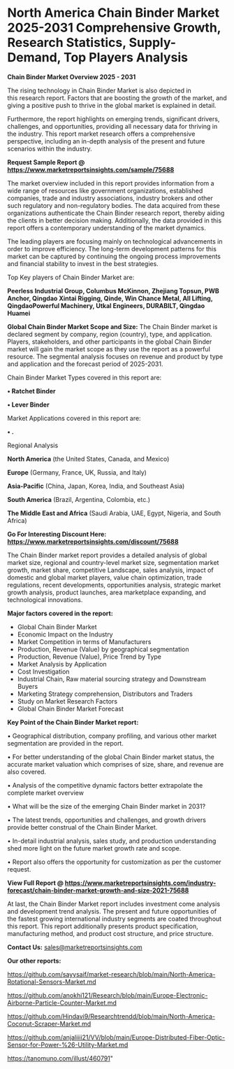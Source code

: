 # North America Chain Binder Market 2025-2031 Comprehensive Growth, Research Statistics, Supply-Demand,  Top Players Analysis

<Strong> Chain Binder Market Overview 2025 - 2031</strong>

The rising technology in Chain Binder Market is also depicted in this research report. Factors that are boosting the growth of the market, and giving a positive push to thrive in the global market is explained in detail.

Furthermore, the report highlights on emerging trends, significant drivers, challenges, and opportunities, providing all necessary data for thriving in the industry. This report market research offers a comprehensive perspective, including an in-depth analysis of the present and future scenarios within the industry.

<strong>Request Sample Report @ <a href=https://www.marketreportsinsights.com/sample/75688>https://www.marketreportsinsights.com/sample/75688</a></strong>

The market overview included in this report provides information from a wide range of resources like government organizations, established companies, trade and industry associations, industry brokers and other such regulatory and non-regulatory bodies. The data acquired from these organizations authenticate the Chain Binder research report, thereby aiding the clients in better decision making. Additionally, the data provided in this report offers a contemporary understanding of the market dynamics.

The leading players are focusing mainly on technological advancements in order to improve efficiency. The long-term development patterns for this market can be captured by continuing the ongoing process improvements and financial stability to invest in the best strategies.

Top Key players of Chain Binder Market are:

<strong>Peerless Industrial Group, Columbus McKinnon, Zhejiang Topsun, PWB Anchor, Qingdao Xintai Rigging, Qinde, Win Chance Metal, All Lifting, QingdaoPowerful Machinery, Utkal Engineers, DURABILT, Qingdao Huamei</strong>

<strong><b>Global Chain Binder Market Scope and Size:</b></strong>
The Chain Binder market is declared segment by company, region (country), type, and application. Players, stakeholders, and other participants in the global Chain Binder market will gain the market scope as they use the report as a powerful resource. The segmental analysis focuses on revenue and product by type and application and the forecast period of 2025-2031.

Chain Binder Market Types covered in this report are:

<strong>• Ratchet Binder

• Lever Binder</strong>

Market Applications covered in this report are:

<strong>• .</strong> 

Regional Analysis

<strong>North America</strong> (the United States, Canada, and Mexico)

<strong>Europe</strong> (Germany, France, UK, Russia, and Italy)

<strong>Asia-Pacific</strong> (China, Japan, Korea, India, and Southeast Asia)

<strong>South America</strong> (Brazil, Argentina, Colombia, etc.)

<strong>The Middle East and Africa</strong> (Saudi Arabia, UAE, Egypt, Nigeria, and South Africa)

<strong>Go For Interesting Discount Here: <a href=https://www.marketreportsinsights.com/discount/75688>https://www.marketreportsinsights.com/discount/75688</a></strong>

The Chain Binder market report provides a detailed analysis of global market size, regional and country-level market size, segmentation market growth, market share, competitive Landscape, sales analysis, impact of domestic and global market players, value chain optimization, trade regulations, recent developments, opportunities analysis, strategic market growth analysis, product launches, area marketplace expanding, and technological innovations.

<strong><b>Major factors covered in the report:</b></strong>
<ul>
  <li>Global Chain Binder Market </li>
  <li>Economic Impact on the Industry</li>
  <li>Market Competition in terms of Manufacturers</li>
  <li>Production, Revenue (Value) by geographical segmentation</li>
  <li>Production, Revenue (Value), Price Trend by Type</li>
  <li>Market Analysis by Application</li>
  <li>Cost Investigation</li>
  <li>Industrial Chain, Raw material sourcing strategy and Downstream Buyers</li>
  <li>Marketing Strategy comprehension, Distributors and Traders</li>
  <li>Study on Market Research Factors</li>
  <li>Global Chain Binder Market Forecast</li>
</ul>

<strong><b>Key Point of the Chain Binder Market report:</b></strong>

• Geographical distribution, company profiling, and various other market segmentation are provided in the report.

• For better understanding of the global Chain Binder market status, the accurate market valuation which comprises of size, share, and revenue are also covered.

• Analysis of the competitive dynamic factors better extrapolate the complete market overview

• What will be the size of the emerging Chain Binder market in 2031?

• The latest trends, opportunities and challenges, and growth drivers provide better construal of the Chain Binder Market.

• In-detail industrial analysis, sales study, and production understanding shed more light on the future market growth rate and scope.

• Report also offers the opportunity for customization as per the customer request.

<strong><b>View Full Report @ <a href=https://www.marketreportsinsights.com/industry-forecast/chain-binder-market-growth-and-size-2021-75688>https://www.marketreportsinsights.com/industry-forecast/chain-binder-market-growth-and-size-2021-75688</a></b></strong>


At last, the Chain Binder Market report includes investment come analysis and development trend analysis. The present and future opportunities of the fastest growing international industry segments are coated throughout this report. This report additionally presents product specification, manufacturing method, and product cost structure, and price structure.

<strong>Contact Us:</strong>
sales@marketreportsinsights.com

<strong>Our other reports:</strong>

<a href=https://github.com/sayysaif/market-research/blob/main/North-America-Rotational-Sensors-Market.md>https://github.com/sayysaif/market-research/blob/main/North-America-Rotational-Sensors-Market.md</a>

<a href=https://github.com/anokhi121/Research/blob/main/Europe-Electronic-Airborne-Particle-Counter-Market.md>https://github.com/anokhi121/Research/blob/main/Europe-Electronic-Airborne-Particle-Counter-Market.md</a>

<a href=https://github.com/Hindavi9/Researchtrendd/blob/main/North-America-Coconut-Scraper-Market.md>https://github.com/Hindavi9/Researchtrendd/blob/main/North-America-Coconut-Scraper-Market.md</a>

<a href=https://github.com/anjaliiii21/VV/blob/main/Europe-Distributed-Fiber-Optic-Sensor-for-Power-%26-Utility-Market.md>https://github.com/anjaliiii21/VV/blob/main/Europe-Distributed-Fiber-Optic-Sensor-for-Power-%26-Utility-Market.md</a>

<a href=https://tanomuno.com/illust/460791>https://tanomuno.com/illust/460791</a>"
